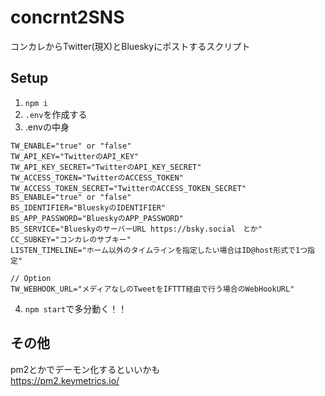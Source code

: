 # concrnt2SNS
コンカレからTwitter(現X)とBlueskyにポストするスクリプト


## Setup
1. `npm i`
2. `.env`を作成する
3. .envの中身

```env
TW_ENABLE="true" or "false"
TW_API_KEY="TwitterのAPI_KEY"
TW_API_KEY_SECRET="TwitterのAPI_KEY_SECRET"
TW_ACCESS_TOKEN="TwitterのACCESS_TOKEN"
TW_ACCESS_TOKEN_SECRET="TwitterのACCESS_TOKEN_SECRET"
BS_ENABLE="true" or "false"
BS_IDENTIFIER="BlueskyのIDENTIFIER"
BS_APP_PASSWORD="BlueskyのAPP_PASSWORD"
BS_SERVICE="BlueskyのサーバーURL https://bsky.social　とか"
CC_SUBKEY="コンカレのサブキー"
LISTEN_TIMELINE="ホーム以外のタイムラインを指定したい場合はID@host形式で1つ指定"

// Option
TW_WEBHOOK_URL="メディアなしのTweetをIFTTT経由で行う場合のWebHookURL"
```
4. `npm start`で多分動く！！

## その他
pm2とかでデーモン化するといいかも  
https://pm2.keymetrics.io/  
